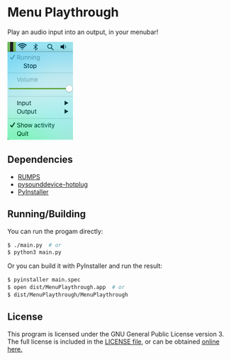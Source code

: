 Menu Playthrough
================
Play an audio input into an output, in your menubar!

![Screenshot of running app](imgs/preview.png)

Dependencies
------------
- [RUMPS](https://github.com/jaredks/rumps/)
- [pysounddevice-hotplug](https://github.com/melvyn2/python-sounddevice-hotplug)
- [PyInstaller](https://github.com/pyinstaller/pyinstaller)

Running/Building
----------------
You can run the progam directly:

```bash
$ ./main.py  # or
$ python3 main.py
```
Or you can build it with PyInstaller and run the result:

```bash
$ pyinstaller main.spec
$ open dist/MenuPlaythrough.app  # or
$ dist/MenuPlaythrough/MenuPlaythrough
```

License
-------
This program is licensed under the GNU General Public License version 3.
The full license is included in the [LICENSE file](LICENSE), or can be obtained [online here.](https://www.gnu.org/licenses/gpl.txt)